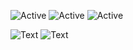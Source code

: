 ![Active](https://img.shields.io/badge/Langages-Python%2FC%23-yellow) ![Active](https://img.shields.io/badge/Experience-Beginner-orange) ![Active](https://img.shields.io/badge/%F0%9F%8C%8C-Fran%C3%A7ais%20%2F%20English%20%2F%20Nederlands%20-red)

![Text](https://media.discordapp.net/attachments/656474352560111636/746381603537944606/Doctors_silhouette_banner_B.jpg)
![Text](https://cdn.discordapp.com/attachments/656474352560111636/746479078726565948/ezgif-7-f40d9e0fb042.jpg)

 


